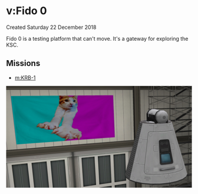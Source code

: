 # v:Fido 0
Created Saturday 22 December 2018

Fido 0 is a testing platform that can't move. It's a gateway for exploring the KSC.

Missions
--------

* [m:KRB-1](../m/KRB-1.markdown)


![](./Fido_0/Fido-0.jpg)

